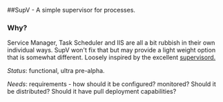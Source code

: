 ##SupV - A simple supervisor for processes.

### Why?
Service Manager, Task Scheduler and IIS are all a bit rubbish in their own individual ways. SupV won't fix that but may provide a light weight option that is somewhat different. Loosely inspired by the excellent [supervisord.](http://supervisord.org/)

*Status*: functional, ultra pre-alpha.

*Needs*: requirements - how should it be configured? monitored? Should it be distributed? Should it have pull deployment capabilities?
